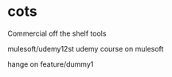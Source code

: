 # cots
Commercial off the shelf tools

mulesoft/udemy12st  udemy course on mulesoft

hange on feature/dummy1 
